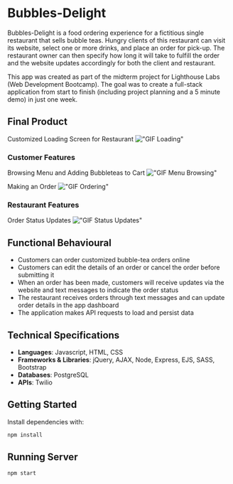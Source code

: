 # Bubbles-Delight

Bubbles-Delight is a food ordering experience for a fictitious single restaurant that sells bubble teas. Hungry clients of this restaurant can visit its website, select one or more drinks, and place an order for pick-up. The restaurant owner can then specify how long it will take to fulfill the order and the website updates accordingly for both the client and restaurant.

This app was created as part of the midterm project for Lighthouse Labs (Web Development Bootcamp). The goal was to create a full-stack application from start to finish (including project planning and a 5 minute demo) in just one week.

## Final Product

Customized Loading Screen for Restaurant
!["GIF Loading"](https://github.com/dylangit01/Bubbles-Delight/blob/master/docs/Loading.gif?raw=true)

### Customer Features

Browsing Menu and Adding Bubbleteas to Cart
!["GIF Menu Browsing"](https://github.com/dylangit01/Bubbles-Delight/blob/master/docs/Menu.gif?raw=true)

Making an Order
!["GIF Ordering"](https://github.com/dylangit01/Bubbles-Delight/blob/master/docs/Order.gif?raw=true)

### Restaurant Features

Order Status Updates
!["GIF Status Updates"](https://github.com/dylangit01/Bubbles-Delight/blob/master/docs/Admin.gif?raw=true)

## Functional Behavioural

- Customers can order customized bubble-tea orders online
- Customers can edit the details of an order or cancel the order before submitting it
- When an order has been made, customers will receive updates via the website and text messages to indicate the order status
- The restaurant receives orders through text messages and can update order details in the app dashboard
- The application makes API requests to load and persist data

## Technical Specifications

- **Languages**: Javascript, HTML, CSS
- **Frameworks & Libraries**: jQuery, AJAX, Node, Express, EJS, SASS, Bootstrap
- **Databases**: PostgreSQL
- **APIs**: Twilio

## Getting Started

Install dependencies with:

```sh
npm install
```

## Running Server

```sh
npm start
```
